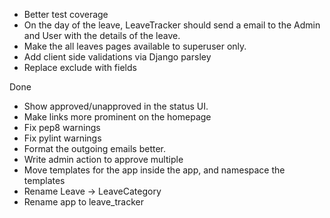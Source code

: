 * Better test coverage
* On the day of the leave, LeaveTracker should send a email to the Admin and User with the details of the leave.
* Make the all leaves pages available to superuser only.
* Add client side validations via Django parsley
* Replace exclude with fields

Done

* Show approved/unapproved in the status UI.
* Make links more prominent on the homepage
* Fix pep8 warnings
* Fix pylint warnings
* Format the outgoing emails better.
* Write admin action to approve multiple
* Move templates for the app inside the app, and namespace the templates
* Rename Leave -> LeaveCategory
* Rename app to leave_tracker

